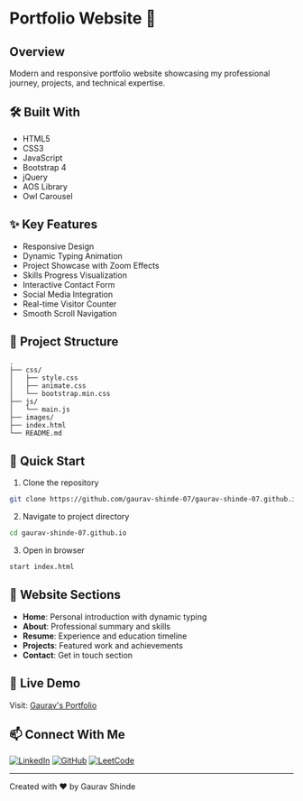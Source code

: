 # Portfolio Website 🚀

## Overview
Modern and responsive portfolio website showcasing my professional journey, projects, and technical expertise.

## 🛠️ Built With
- HTML5
- CSS3
- JavaScript
- Bootstrap 4
- jQuery
- AOS Library
- Owl Carousel

## ✨ Key Features
- Responsive Design
- Dynamic Typing Animation
- Project Showcase with Zoom Effects
- Skills Progress Visualization
- Interactive Contact Form
- Social Media Integration
- Real-time Visitor Counter
- Smooth Scroll Navigation

## 📁 Project Structure
```
.
├── css/
│   ├── style.css
│   ├── animate.css
│   └── bootstrap.min.css
├── js/
│   └── main.js
├── images/
├── index.html
└── README.md
```

## 🚀 Quick Start
1. Clone the repository
```bash
git clone https://github.com/gaurav-shinde-07/gaurav-shinde-07.github.io.git
```

2. Navigate to project directory
```bash
cd gaurav-shinde-07.github.io
```

3. Open in browser
```bash
start index.html
```

## 📱 Website Sections
- **Home**: Personal introduction with dynamic typing
- **About**: Professional summary and skills
- **Resume**: Experience and education timeline
- **Projects**: Featured work and achievements
- **Contact**: Get in touch section

## 🔗 Live Demo
Visit: [Gaurav's Portfolio](https://gaurav-shinde-07.github.io/)

## 📫 Connect With Me
[![LinkedIn](https://img.shields.io/badge/LinkedIn-0077B5?style=for-the-badge&logo=linkedin&logoColor=white)](https://www.linkedin.com/in/gauravshinde2307s/)
[![GitHub](https://img.shields.io/badge/GitHub-100000?style=for-the-badge&logo=github&logoColor=white)](https://github.com/gaurav-shinde-07)
[![LeetCode](https://img.shields.io/badge/-LeetCode-FFA116?style=for-the-badge&logo=LeetCode&logoColor=black)](https://leetcode.com/u/gauravv_shinde_/)



---
Created with ❤️ by Gaurav Shinde
